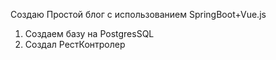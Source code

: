 Создаю Простой блог с использованием SpringBoot+Vue.js
1. Создаем базу на PostgresSQL
2. Создал РестКонтролер
